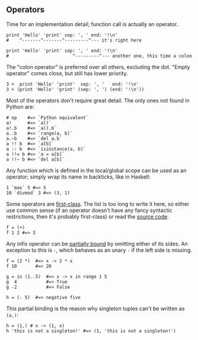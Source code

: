 ## Operators

Time for an implementation detail; function call is actually an operator.

```dg
print 'Hello' 'print' sep: ', ' end: '!\n'
#    ^-------^-------^---------^--- it's right here

print 'Hello' 'print' sep: ', ' end: '!\n'
#                        ^---------^--- another one, this time a colon
```

The "colon operator" is preferred over all others, excluding the dot.
"Empty operator" comes close, but still has lower priority.

```dg
3 +  print 'Hello' 'print'  sep: ', '   end: '!\n'
3 + (print 'Hello' 'print' (sep: ', ') (end: '!\n'))
```

Most of the operators don't require great detail. The only ones not found
in Python are:

```dg
# op    #=> `Python equivalent`
a!      #=> `a()`
a!.b    #=> `a().b`
a..b    #=> `range(a, b)`
a.~b    #=> `del a.b`
a !! b  #=> `a[b]`
a :: b  #=> `isinstance(a, b)`
a !!= b #=> `a = a[b]`
a !!~ b #=> `del a[b]`
```

Any function which is defined in the local/global scope can be used
as an operator; simply wrap its name in backticks, like in Haskell:

```dg
1 `max` 5 #=> 5
10 `divmod` 3 #=> (3, 1)
```

Some operators are [first-class](http://en.wikipedia.org/wiki/First-class_function).
The list is too long to write it here, so either use common sense (if an operator
doesn't have any fancy syntactic restrictions, then it's probably first-class)
or read the [source code](https://github.com/pyos/dg/blob/master/compile/bootstrap/10.runtime.dg).

```dg
f = (+)
f 1 2 #=> 3
```

Any infix operator can be [partially bound](http://docs.python.org/dev/library/functools.html#functools.partial)
by omitting either of its sides. An exception to this is `-`, which behaves
as an unary `-` if the left side is missing.

```dg
f = (2 *)  #=> x -> 2 * x
f 10       #=> 20

g = in (1..5)  #=> x -> x in range 1 5
g  4           #=> True
g -2           #=> False

h = (- 5)  #=> negative five
```

This partial binding is the reason why singleton tuples can't be written as `(a,)`:

```dg
h = (1,) # x -> (1, x)
h 'this is not a singleton!' #=> (1, 'this is not a singleton!')
```

